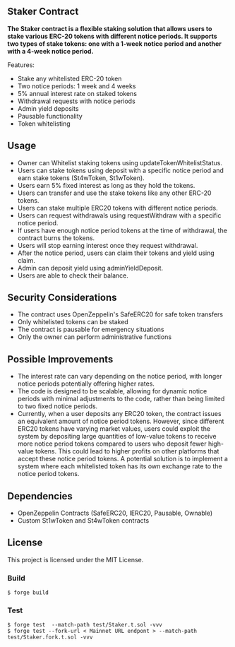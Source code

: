 ## Staker Contract

**The Staker contract is a flexible staking solution that allows users to stake various ERC-20 tokens with different notice periods. It supports two types of stake tokens: one with a 1-week notice period and another with a 4-week notice period.**

Features:

- Stake any whitelisted ERC-20 token
- Two notice periods: 1 week and 4 weeks
- 5% annual interest rate on staked tokens
- Withdrawal requests with notice periods
- Admin yield deposits
- Pausable functionality
- Token whitelisting


## Usage
- Owner can Whitelist staking tokens using updateTokenWhitelistStatus.
- Users can stake tokens using deposit with a specific notice period and earn stake tokens (St4wToken, St1wToken).
- Users earn 5% fixed interest as long as they hold the tokens.
- Users can transfer and use the stake tokens like any other ERC-20 tokens.
- Users can stake multiple ERC20 tokens with different notice periods.
- Users can request withdrawals using requestWithdraw with a specific notice period.
- If users have enough notice period tokens at the time of withdrawal, the contract burns the tokens. 
- Users will stop earning interest once they request withdrawal. 
- After the notice period, users can claim their tokens and yield using claim.
- Admin can deposit yield using adminYieldDeposit.
- Users are able to check their balance.

## Security Considerations
- The contract uses OpenZeppelin's SafeERC20 for safe token transfers
- Only whitelisted tokens can be staked
- The contract is pausable for emergency situations
- Only the owner can perform administrative functions

## Possible Improvements
- The interest rate can vary depending on the notice period, with longer notice periods potentially offering higher rates.
- The code is designed to be scalable, allowing for dynamic notice periods with minimal adjustments to the code, rather than being limited to two fixed notice periods.
- Currently, when a user deposits any ERC20 token, the contract issues an equivalent amount of notice period tokens. However, since different ERC20 tokens have varying market values, users could exploit the system by depositing large quantities of low-value tokens to receive more notice period tokens compared to users who deposit fewer high-value tokens. This could lead to higher profits on other platforms that accept these notice period tokens. A potential solution is to implement a system where each whitelisted token has its own exchange rate to the notice period tokens.

## Dependencies
- OpenZeppelin Contracts (SafeERC20, IERC20, Pausable, Ownable)
- Custom St1wToken and St4wToken contracts

## License
This project is licensed under the MIT License.

### Build

```shell
$ forge build
```

### Test

```shell
$ forge test  --match-path test/Staker.t.sol -vvv
$ forge test --fork-url < Mainnet URL endpont > --match-path test/Staker.fork.t.sol -vvv
```


